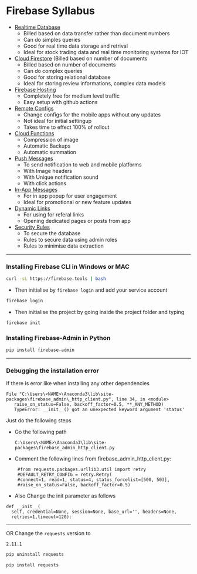 # Firebase Syllabus

- [Realtime Database](https://github.com/katmakhan/firebase-course/tree/master/Firebase%20Realtime%20Database)
  - Billed based on data transfer rather than document numbers
  - Can do simples queries
  - Good for real time data storage and retrival
  - Ideal for stock trading data and real time monitoring systems for IOT
- [Cloud Firestore](https://github.com/katmakhan/firebase-course/tree/master/FIrebase%20Cloud%20Firestore) (Billed based on number of documents
  - Billed based on number of documents
  - Can do complex queries
  - Good for storing relational database
  - Ideal for storing review informations, complex data models
- [Firebase Hosting](https://github.com/katmakhan/firebase-course/tree/master/FIrebase%20Hosting)
  - Completely free for medium level traffic
  - Easy setup with github actions
- [Remote Configs](https://github.com/katmakhan/firebase-course/tree/master/Firebase%20Remote%20Config)
  - Change configs for the mobile apps without any updates
  - Not ideal for initial settingup
  - Takes time to effect 100% of rollout
- [Cloud Functions](https://github.com/katmakhan/firebase-course/tree/master/Firebase%20Cloud%20Function)
  - Compression of image
  - Automatic Backups
  - Automatic summation
- [Push Messages](https://github.com/katmakhan/firebase-course/tree/master/Firebase%20Push%20Notification)
  - To send notification to web and mobile platforms
  - With Image headers
  - With Unique notification sound
  - With click actions
- [In-App Messages](https://github.com/katmakhan/firebase-course/tree/master/Firebase%20In-APP%20Message)
  - For in app popup for user engagement
  - Ideal for promotional or new feature updates
- [Dynamic Links](https://github.com/katmakhan/firebase-course/tree/master/FIrebase%20Dynamic%20Links)
  - For using for referal links
  - Opening dedicated pages or posts from app
- [Security Rules](https://github.com/katmakhan/firebase-course/tree/master/Firebase%20Security%20Rules)
  - To secure the database
  - Rules to secure data using admin roles
  - Rules to minimise data extraction

 ---
 ### Installing Firebase CLI in Windows or MAC
 ```bash
 curl -sL https://firebase.tools | bash
 ```
- Then initialise by `firebase login` and add your service account
```bash
firebase login
```
- Then initialise the project by going inside the project folder and typing
```bash
firebase init
```


 ### Installing Firebase-Admin in Python

 ```bash
 pip install firebase-admin
 ```
 
 ---
 
 ### Debugging the installation error
 
 If there is error like when installing any other dependencies
 ```console
 File "C:\Users\<NAME>\Anaconda3\lib\site-packages\firebase_admin\_http_client.py", line 34, in <module>
    raise_on_status=False, backoff_factor=0.5, **_ANY_METHOD)
    TypeError: __init__() got an unexpected keyword argument 'status'
 ```
 
Just do the following steps
- Go the following path
  ```console
  C:\Users\<NAME>\Anaconda3\lib\site-packages\firebase_admin_http_client.py
  ```
- Comment the following lines from firebase_admin_http_client.py:
  ```console
   #from requests.packages.urllib3.util import retry
   #DEFAULT_RETRY_CONFIG = retry.Retry(
   #connect=1, read=1, status=4, status_forcelist=[500, 503],
   #raise_on_status=False, backoff_factor=0.5)
  ```
- Also Change the init parameter as follows
```console
def __init__(
  self, credential=None, session=None, base_url='', headers=None,
  retries=1,timeout=120):
```
---
OR
Change the `requests` version to 
```console
2.11.1
```

```bash
pip uninstall requests
```

```bash
pip install requests
```



